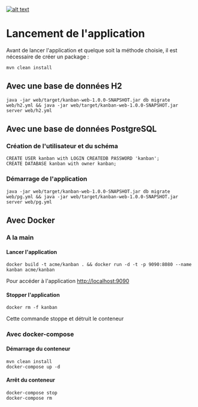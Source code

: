 [![alt text](https://travis-ci.org/calou/TP-Dropwizard.svg "Build status")](https://travis-ci.org/calou/TP-Dropwizard)

# Lancement de l'application
Avant de lancer l'application et quelque soit la méthode choisie, il est nécessaire de créer un package :

    mvn clean install

## Avec une base de données H2
    java -jar web/target/kanban-web-1.0.0-SNAPSHOT.jar db migrate web/h2.yml && java -jar web/target/kanban-web-1.0.0-SNAPSHOT.jar server web/h2.yml
## Avec une base de données PostgreSQL
### Création de l'utilisateur et du schéma
    CREATE USER kanban with LOGIN CREATEDB PASSWORD 'kanban';
    CREATE DATABASE kanban with owner kanban;
### Démarrage de l'application
    java -jar web/target/kanban-web-1.0.0-SNAPSHOT.jar db migrate web/pg.yml && java -jar web/target/kanban-web-1.0.0-SNAPSHOT.jar server web/pg.yml
## Avec Docker
### A la main
#### Lancer l'application
    docker build -t acme/kanban . && docker run -d -t -p 9090:8080 --name kanban acme/kanban
Pour accéder à l'application [http://localhost:9090](http://localhost:9090)
#### Stopper l'application
    docker rm -f kanban
Cette commande stoppe et détruit le conteneur

### Avec docker-compose
#### Démarrage du conteneur
    mvn clean install
    docker-compose up -d
#### Arrêt du conteneur
    docker-compose stop
    docker-compose rm